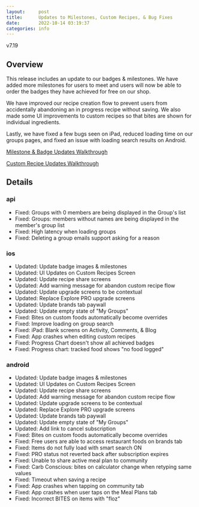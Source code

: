 ```yaml
---
layout:     post
title:      Updates to Milestones, Custom Recipes, & Bug Fixes
date:       2022-10-14 03:19:37
categories: info
---
```


v7.19

## Overview

This release includes an update to our badges & milestones. We have added more milestones for users to meet and users will now be able to order the badges they have achieved for free on our shop.

We have improved our recipe creation flow to prevent users from accidentally abandoning an in progress recipe without saving. We also made some UI improvements to custom recipes so that bites are shown for individual ingredients.

Lastly, we have fixed a few bugs seen on iPad, reduced loading time on our groups pages, and fixed an issue with loading search results on Android.

[Milestone & Badge Updates Walkthrough](https://drive.google.com/file/d/1vUOahWeOJiA4JpJJRM1pPPHlLwWNpeyT/view?usp=sharing)

[Custom Recipe Updates Walkthrough](https://drive.google.com/file/d/1BbZtXekLuGDJI0tmC1lCfuHGcTPVPvwU/view?usp=sharing)


## Details

### api
* Fixed: Groups with 0 members are being displayed in the Group's list
* Fixed: Groups: members without names are being displayed in the member's group list
* Fixed: High latency when loading groups
* Fixed: Deleting a group emails support asking for a reason

### ios
* Updated: Update badge images & milestones
* Updated: UI Updates on Custom Recipes Screen
* Updated: Update recipe share screens
* Updated: Add warning message for abandon custom recipe flow
* Updated: Update upgrade screens to be contextual
* Updated: Replace Explore PRO upgrade screens 
* Updated: Update brands tab paywall
* Updated: Update empty state of "My Groups"
* Fixed: Bites on custom foods automatically become overrides
* Fixed: Improve loading on group search
* Fixed: iPad: Blank screens on Activity, Comments, & Blog
* Fixed: App crashes when editing custom recipes 
* Fixed: Progress Chart doesn't show all achieved badges
* Fixed: Progress chart: tracked food shows "no food logged"

### android
* Updated: Update badge images & milestones
* Updated: UI Updates on Custom Recipes Screen
* Updated: Update recipe share screens
* Updated: Add warning message for abandon custom recipe flow
* Updated: Update upgrade screens to be contextual
* Updated: Replace Explore PRO upgrade screens 
* Updated: Update brands tab paywall
* Updated: Update empty state of "My Groups"
* Updated: Add link to cancel subscription
* Fixed: Bites on custom foods automatically become overrides
* Fixed: Free users are able to access restaurant foods on brands tab
* Fixed: Items do not fully load with smart search ON
* Fixed: PRO status not reverted back after subscription expires
* Fixed: Unable to share active meal plan to community
* Fixed: Carb Conscious: bites on calculator change when retyping same values
* Fixed: Timeout when saving a recipe
* Fixed: App crashes when tapping on community tab
* Fixed: App crashes when user taps on the Meal Plans tab 
* Fixed: Incorrect BITES on items with "floz"
